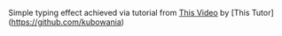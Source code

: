 Simple typing effect achieved via tutorial from [This Video](https://www.youtube.com/watch?v=mULM6KcF_mo) by [This Tutor] (https://github.com/kubowania)
